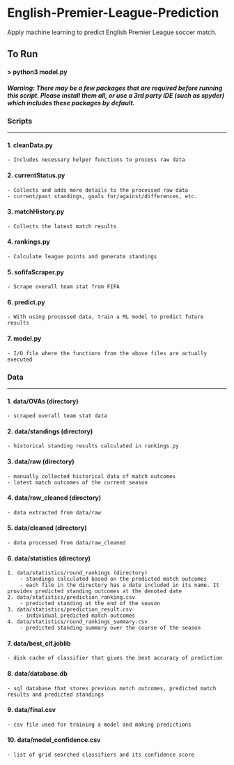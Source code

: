 # English-Premier-League-Prediction
Apply machine learning to predict English Premier League soccer match.




## To Run
#### > python3 model.py

##### Warning: There may be a few packages that are required before running this script. Please install them all, or use a 3rd party IDE (such as spyder) which includes these packages by default.




### Scripts
---
#### 1. cleanData.py
	- Includes necessary helper functions to process raw data
#### 2. currentStatus.py
	- Collects and adds more details to the processed raw data
	- current/past standings, goals for/against/differences, etc.
#### 3. matchHistory.py
	- Collects the latest match results
#### 4. rankings.py
	- Calculate league points and generate standings
#### 5. sofifaScraper.py
	- Scrape overall team stat from FIFA
#### 6. predict.py
	- With using processed data, train a ML model to predict future results
#### 7. model.py
	- I/O file where the functions from the above files are actually executed




### Data
---
#### 1. data/OVAs (directory)
	- scraped overall team stat data
#### 2. data/standings (directory)
	- historical standing results calculated in rankings.py
#### 3. data/raw (directory)
	- manually collected historical data of match outcomes
	- latest match outcomes of the current season
#### 4. data/raw_cleaned (directory)
	- data extracted from data/raw
#### 5. data/cleaned (directory)
	- data processed from data/raw_cleaned
#### 6. data/statistics (directory)
	1. data/statistics/round_rankings (directory)
		- standings calculated based on the predicted match outcomes
		- each file in the directory has a date included in its name. It provides predicted standing outcomes at the denoted date
	2. data/statistics/prediction_ranking.csv
		- predicted standing at the end of the season
	3. data/statistics/prediction_result.csv
		- individual predicted match outcomes
	4. data/statistics/round_rankings_summary.csv
		- predicted standing summary over the course of the season
#### 7. data/best_clf.joblib
	- disk cache of classifier that gives the best accuracy of prediction
#### 8. data/database.db
	- sql database that stores previous match outcomes, predicted match results and predicted standings
#### 9. data/final.csv
	- csv file used for training a model and making predictions
#### 10. data/model_confidence.csv
	- list of grid searched classifiers and its confidence score



